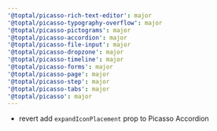 ```yaml
---
'@toptal/picasso-rich-text-editor': major
'@toptal/picasso-typography-overflow': major
'@toptal/picasso-pictograms': major
'@toptal/picasso-accordion': major
'@toptal/picasso-file-input': major
'@toptal/picasso-dropzone': major
'@toptal/picasso-timeline': major
'@toptal/picasso-forms': major
'@toptal/picasso-page': major
'@toptal/picasso-step': major
'@toptal/picasso-tabs': major
'@toptal/picasso': major
---
```


- revert add `expandIconPlacement` prop to Picasso Accordion
